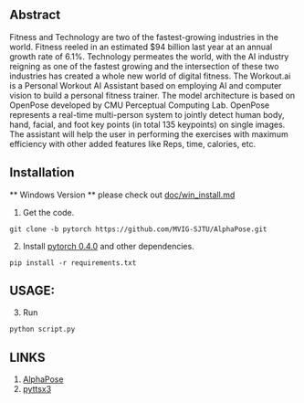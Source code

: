 ## Abstract
Fitness and Technology are two of the fastest-growing industries in the world. Fitness reeled in an estimated $94 billion last year at an annual growth rate of 6.1%.
Technology permeates the world, with the AI industry reigning as one of the fastest growing and the intersection of these two industries has created a whole new world of digital fitness.
The Workout.ai is a Personal Workout AI Assistant based on employing AI and computer vision to build a personal fitness trainer. 
The model architecture is based on OpenPose developed by CMU Perceptual Computing Lab. OpenPose represents a real-time multi-person system to jointly detect human body, hand, facial, and foot key points (in total 135 keypoints) on single images.
The assistant will help the user in performing the exercises with maximum efficiency with other added features like Reps, time, calories, etc.

## Installation
** Windows Version ** please check out [doc/win_install.md](doc/win_install.md)

1. Get the code.
  ```Shell
  git clone -b pytorch https://github.com/MVIG-SJTU/AlphaPose.git
  ```

2. Install [pytorch 0.4.0](https://github.com/pytorch/pytorch) and other dependencies.
  ```Shell
  pip install -r requirements.txt
  ```

## USAGE: 
3. Run  
```Shell
python script.py
```


## LINKS
1. [AlphaPose](https://github.com/MVIG-SJTU/AlphaPose/)
2. [pyttsx3](https://pypi.org/project/pyttsx3/)
